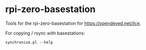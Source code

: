 # rpi-zero-basestation

Tools for the rpi-zero-basestation for https://opendeved.net/ilce.

For copying / rsync with basestations:
```
synchronise.pl --help
```